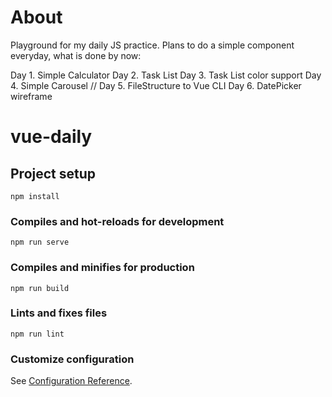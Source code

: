 # About
Playground for my daily JS practice. Plans to do a simple component everyday,
what is done by now:

Day 1. Simple Calculator
Day 2. Task List
Day 3. Task List color support
Day 4. Simple Carousel
// Day 5. FileStructure to Vue CLI
Day 6. DatePicker wireframe

# vue-daily

## Project setup
```
npm install
```

### Compiles and hot-reloads for development
```
npm run serve
```

### Compiles and minifies for production
```
npm run build
```

### Lints and fixes files
```
npm run lint
```

### Customize configuration
See [Configuration Reference](https://cli.vuejs.org/config/).

